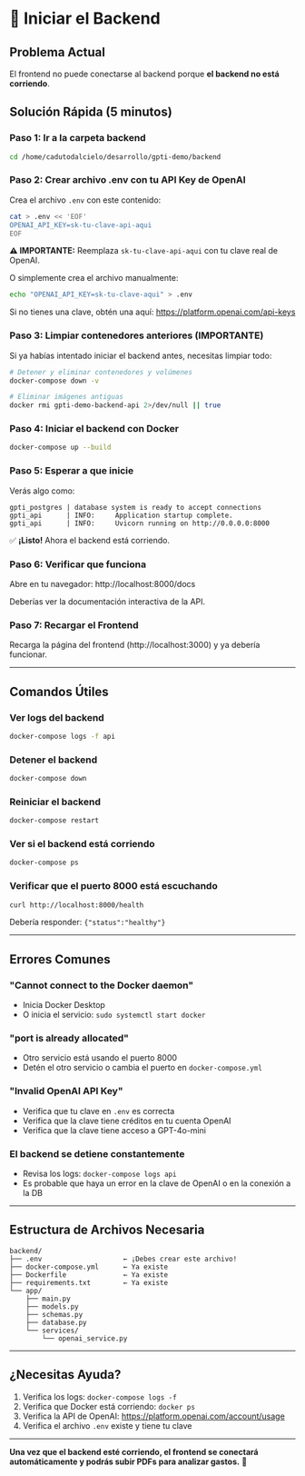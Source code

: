 # 🚀 Iniciar el Backend

## Problema Actual
El frontend no puede conectarse al backend porque **el backend no está corriendo**.

## Solución Rápida (5 minutos)

### Paso 1: Ir a la carpeta backend
```bash
cd /home/cadutodalcielo/desarrollo/gpti-demo/backend
```

### Paso 2: Crear archivo .env con tu API Key de OpenAI

Crea el archivo `.env` con este contenido:

```bash
cat > .env << 'EOF'
OPENAI_API_KEY=sk-tu-clave-api-aqui
EOF
```

**⚠️ IMPORTANTE:** Reemplaza `sk-tu-clave-api-aqui` con tu clave real de OpenAI.

O simplemente crea el archivo manualmente:
```bash
echo "OPENAI_API_KEY=sk-tu-clave-aqui" > .env
```

Si no tienes una clave, obtén una aquí: https://platform.openai.com/api-keys

### Paso 3: Limpiar contenedores anteriores (IMPORTANTE)

Si ya habías intentado iniciar el backend antes, necesitas limpiar todo:

```bash
# Detener y eliminar contenedores y volúmenes
docker-compose down -v

# Eliminar imágenes antiguas
docker rmi gpti-demo-backend-api 2>/dev/null || true
```

### Paso 4: Iniciar el backend con Docker
```bash
docker-compose up --build
```

### Paso 5: Esperar a que inicie
Verás algo como:
```
gpti_postgres | database system is ready to accept connections
gpti_api      | INFO:     Application startup complete.
gpti_api      | INFO:     Uvicorn running on http://0.0.0.0:8000
```

✅ **¡Listo!** Ahora el backend está corriendo.

### Paso 6: Verificar que funciona
Abre en tu navegador: http://localhost:8000/docs

Deberías ver la documentación interactiva de la API.

### Paso 7: Recargar el Frontend
Recarga la página del frontend (http://localhost:3000) y ya debería funcionar.

---

## Comandos Útiles

### Ver logs del backend
```bash
docker-compose logs -f api
```

### Detener el backend
```bash
docker-compose down
```

### Reiniciar el backend
```bash
docker-compose restart
```

### Ver si el backend está corriendo
```bash
docker-compose ps
```

### Verificar que el puerto 8000 está escuchando
```bash
curl http://localhost:8000/health
```

Debería responder: `{"status":"healthy"}`

---

## Errores Comunes

### "Cannot connect to the Docker daemon"
- Inicia Docker Desktop
- O inicia el servicio: `sudo systemctl start docker`

### "port is already allocated"
- Otro servicio está usando el puerto 8000
- Detén el otro servicio o cambia el puerto en `docker-compose.yml`

### "Invalid OpenAI API Key"
- Verifica que tu clave en `.env` es correcta
- Verifica que la clave tiene créditos en tu cuenta OpenAI
- Verifica que la clave tiene acceso a GPT-4o-mini

### El backend se detiene constantemente
- Revisa los logs: `docker-compose logs api`
- Es probable que haya un error en la clave de OpenAI o en la conexión a la DB

---

## Estructura de Archivos Necesaria

```
backend/
├── .env                    ← ¡Debes crear este archivo!
├── docker-compose.yml      ← Ya existe
├── Dockerfile              ← Ya existe
├── requirements.txt        ← Ya existe
└── app/
    ├── main.py
    ├── models.py
    ├── schemas.py
    ├── database.py
    └── services/
        └── openai_service.py
```

---

## ¿Necesitas Ayuda?

1. Verifica los logs: `docker-compose logs -f`
2. Verifica que Docker está corriendo: `docker ps`
3. Verifica la API de OpenAI: https://platform.openai.com/account/usage
4. Verifica el archivo `.env` existe y tiene tu clave

---

**Una vez que el backend esté corriendo, el frontend se conectará automáticamente y podrás subir PDFs para analizar gastos.** 🎉
